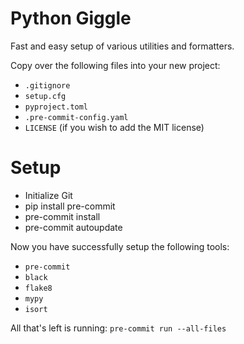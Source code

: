 # Python Giggle
Fast and easy setup of various utilities and formatters.

Copy over the following files into your new project:
- `.gitignore`
- `setup.cfg`
- `pyproject.toml`
- `.pre-commit-config.yaml`
- `LICENSE` (if you wish to add the MIT license)

# Setup
- Initialize Git
- pip install pre-commit
- pre-commit install
- pre-commit autoupdate

Now you have successfully setup the following tools:
- `pre-commit`
- `black`
- `flake8`
- `mypy`
- `isort`

All that's left is running:
`pre-commit run --all-files`

